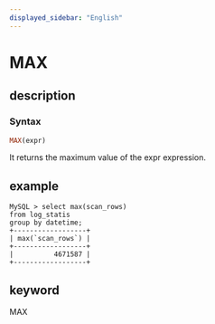 ```yaml
---
displayed_sidebar: "English"
---
```


# MAX

## description

### Syntax

```Haskell
MAX(expr)
```

It returns the maximum value of the expr expression.

## example

```plain text
MySQL > select max(scan_rows)
from log_statis
group by datetime;
+------------------+
| max(`scan_rows`) |
+------------------+
|          4671587 |
+------------------+
```

## keyword

MAX
